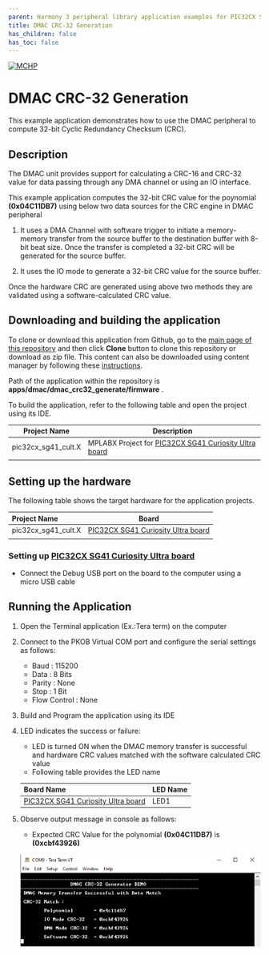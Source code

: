 ```yaml
---
parent: Harmony 3 peripheral library application examples for PIC32CX SG41 device.
title: DMAC CRC-32 Generation
has_children: false
has_toc: false
---
```


[![MCHP](https://www.microchip.com/ResourcePackages/Microchip/assets/dist/images/logo.png)](https://www.microchip.com)

# DMAC CRC-32 Generation

This example application demonstrates how to use the DMAC peripheral to compute 32-bit Cyclic Redundancy Checksum (CRC).

## Description

The DMAC unit provides support for calculating a CRC-16 and CRC-32 value for data passing through any DMA channel or using an IO interface.

This example application computes the 32-bit CRC value for the poynomial **(0x04C11DB7)** using below two data sources for the CRC engine in DMAC peripheral

1. It uses a DMA Channel with software trigger to initiate a memory-memory transfer from the source buffer to the destination buffer with 8-bit beat size. Once the transfer is completed a 32-bit CRC will be generated for the source buffer.

2. It uses the IO mode to generate a 32-bit CRC value for the source buffer.

Once the hardware CRC are generated using above two methods they are validated using a software-calculated CRC value.

## Downloading and building the application

To clone or download this application from Github, go to the [main page of this repository](https://github.com/Microchip-MPLAB-Harmony/csp_apps_pic32cx_sg41) and then click **Clone** button to clone this repository or download as zip file.
This content can also be downloaded using content manager by following these [instructions](https://github.com/Microchip-MPLAB-Harmony/contentmanager/wiki).

Path of the application within the repository is **apps/dmac/dmac_crc32_generate/firmware** .

To build the application, refer to the following table and open the project using its IDE.

| Project Name      | Description                                    |
| ----------------- | ---------------------------------------------- |
| pic32cx_sg41_cult.X    | MPLABX Project for [PIC32CX SG41 Curiosity Ultra board](https://www.microchip.com/en-us/development-tool/EV06X38A)|
|||

## Setting up the hardware

The following table shows the target hardware for the application projects.

| Project Name| Board|
|:---------|:---------:|
| pic32cx_sg41_cult.X    | [PIC32CX SG41 Curiosity Ultra board](https://www.microchip.com/en-us/development-tool/EV06X38A)|
|||

### Setting up [PIC32CX SG41 Curiosity Ultra board](https://www.microchip.com/en-us/development-tool/EV06X38A)

- Connect the Debug USB port on the board to the computer using a micro USB cable

## Running the Application

1. Open the Terminal application (Ex.:Tera term) on the computer
2. Connect to the PKOB Virtual COM port and configure the serial settings as follows:
    - Baud : 115200
    - Data : 8 Bits
    - Parity : None
    - Stop : 1 Bit
    - Flow Control : None
3. Build and Program the application using its IDE
4. LED indicates the success or failure:
    - LED is turned ON when the DMAC memory transfer is successful and hardware CRC values matched with the software calculated CRC value
    - Following table provides the LED name

    | Board Name | LED Name |
    |------------| -------- |
    |[PIC32CX SG41 Curiosity Ultra board](https://www.microchip.com/en-us/development-tool/EV06X38A) | LED1 |

5. Observe output message in console as follows:
    - Expected CRC Value for the polynomial **(0x04C11DB7)** is **(0xcbf43926)**

    ![output](images/output_dmac_crc32_generate.png)
